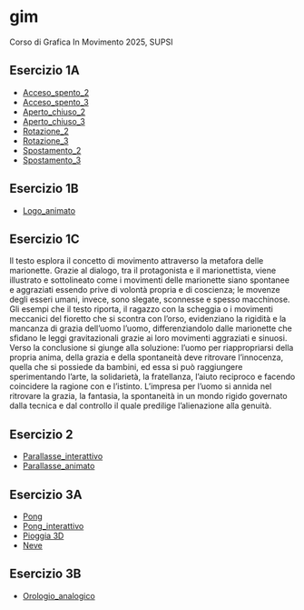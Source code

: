 # gim
Corso di Grafica In Movimento 2025, SUPSI

## Esercizio 1A
- [Acceso_spento_2](https://gretalopopolo.github.io/gim/Esercizio_1A/acceso_spento_2.html)  
- [Acceso_spento_3](https://gretalopopolo.github.io/gim/Esercizio_1A/acceso_spento_3.html)  
- [Aperto_chiuso_2](https://gretalopopolo.github.io/gim/Esercizio_1A/aperto_chiuso_2.html)  
- [Aperto_chiuso_3](https://gretalopopolo.github.io/gim/Esercizio_1A/aperto_chiuso_3.html)  
- [Rotazione_2](https://gretalopopolo.github.io/gim/Esercizio_1A/rotazione_2.html)   
- [Rotazione_3](https://gretalopopolo.github.io/gim/Esercizio_1A/rotazione_3.html)  
- [Spostamento_2](https://gretalopopolo.github.io/gim/Esercizio_1A/spostamento_2.html)  
- [Spostamento_3](https://gretalopopolo.github.io/gim/Esercizio_1A/spostamento_3.html)  

## Esercizio 1B
- [Logo_animato](https://gretalopopolo.github.io/gim/Esercizio_1B/template/index.html)

## Esercizio 1C
Il testo esplora il concetto di movimento attraverso la metafora delle marionette. Grazie al dialogo, tra il protagonista e il marionettista, viene illustrato e sottolineato come i movimenti delle marionette siano spontanee e aggraziati essendo prive di volontà propria e di coscienza; le movenze degli esseri umani, invece, sono slegate, sconnesse e spesso macchinose. Gli esempi che il testo riporta, il ragazzo con la scheggia o i movimenti meccanici del fioretto che si scontra con l’orso, evidenziano la rigidità e la mancanza di grazia dell’uomo l’uomo, differenziandolo dalle marionette che sfidano le leggi gravitazionali grazie ai loro movimenti aggraziati e sinuosi.
Verso la conclusione si giunge alla soluzione: l’uomo per riappropriarsi della propria anima, della grazia e della spontaneità deve ritrovare l’innocenza, quella che si possiede da bambini, ed essa si può raggiungere sperimentando l’arte, la solidarietà, la fratellanza, l’aiuto reciproco e facendo coincidere la ragione con e l’istinto. L’impresa per l’uomo si annida nel ritrovare la grazia, la fantasia, la spontaneità in un mondo rigido governato dalla tecnica e dal controllo il quale predilige l’alienazione alla genuità.  

## Esercizio 2
- [Parallasse_interattivo](https://gretalopopolo.github.io/gim/Esercizio_2/template/index_interattivo.html)   
- [Parallasse_animato](https://gretalopopolo.github.io/gim/Esercizio_2/template/index_animato.html) 
## Esercizio 3A    
- [Pong](https://gretalopopolo.github.io/gim/Esercizio_3A/es03_pong/index.html)   
- [Pong_interattivo](https://gretalopopolo.github.io/gim/Esercizio_3A/es03_pong_interattivo/index.html)   
- [Pioggia 3D](https://gretalopopolo.github.io/gim/Esercizio_3A/es05_pioggia_3D/index.html)   
- [Neve](https://gretalopopolo.github.io/gim/Esercizio_3A/es06_neve100/index.html)     
## Esercizio 3B  
- [Orologio_analogico](https://gretalopopolo.github.io/gim/Esercizio_3A/es08_orologio_analogico/index.html) 